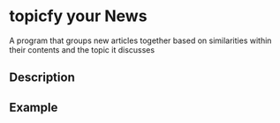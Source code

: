 # topicfy your News
A program that groups new articles together based on similarities within their contents and the topic it discusses

## Description


## Example

